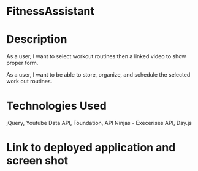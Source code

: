 # FitnessAssistant

# Description 
As a user, I want to select workout routines then a linked video to show proper form. 

As a user, I want to be able to store, organize, and schedule the selected work out routines. 

# Technologies Used
jQuery, Youtube Data API, Foundation, API Ninjas - Execerises API, Day.js

# Link to deployed application and screen shot

